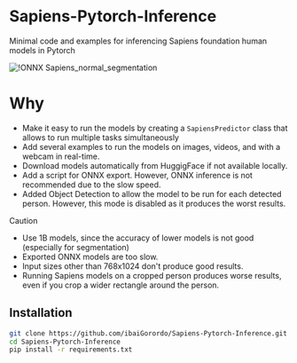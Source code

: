 # Sapiens-Pytorch-Inference
 Minimal code and examples for inferencing Sapiens foundation human models in Pytorch

![!ONNX Sapiens_normal_segmentation](https://github.com/user-attachments/assets/a8f433f0-5f43-4797-89c6-5b33c58cbd01)

# Why
- Make it easy to run the models by creating a `SapiensPredictor` class that allows to run multiple tasks simultaneously
- Add several examples to run the models on images, videos, and with a webcam in real-time.
- Download models automatically from HuggigFace if not available locally.
- Add a script for ONNX export. However, ONNX inference is not recommended due to the slow speed.
- Added Object Detection to allow the model to be run for each detected person. However, this mode is disabled as it produces the worst results.

> [!CAUTION]
> - Use 1B models, since the accuracy of lower models is not good (especially for segmentation)
> - Exported ONNX models are too slow.
> - Input sizes other than 768x1024 don't produce good results.
> - Running Sapiens models on a cropped person produces worse results, even if you crop a wider rectangle around the person.

## Installation
```bash
git clone https://github.com/ibaiGorordo/Sapiens-Pytorch-Inference.git
cd Sapiens-Pytorch-Inference
pip install -r requirements.txt
```
